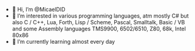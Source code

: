 - 👋 Hi, I’m @MicaelDID
- 👀 I’m interested in various programming languages, atm mostly C# but also C / C++, Lua, Forth, Lisp / Scheme, Pascal, Smalltalk, Basic / VB and some Assembly languages TMS9900, 6502/6510, Z80, 68k, Intel 80x86
- 🌱 I’m currently learning almost every day

<!---
MicaelDID/MicaelDID is a ✨ special ✨ repository because its `README.md` (this file) appears on your GitHub profile.
You can click the Preview link to take a look at your changes.
--->
